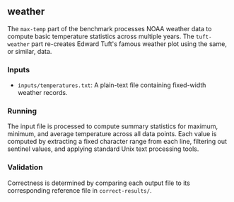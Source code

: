## weather

The `max-temp` part of the benchmark processes NOAA weather data to compute basic temperature statistics across multiple years.
The `tuft-weather` part re-creates Edward Tuft's famous weather plot using the same, or similar, data.

### Inputs

- `inputs/temperatures.txt`: A plain-text file containing fixed-width weather records.

### Running

The input file is processed to compute summary statistics for maximum, minimum, and average temperature across all data points.
Each value is computed by extracting a fixed character range from each line, filtering out sentinel values, and applying standard Unix text processing tools.

### Validation

Correctness is determined by comparing each output file to its corresponding reference file in `correct-results/`.
